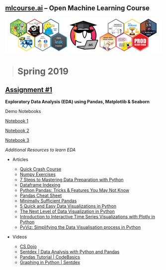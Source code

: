 
## [mlcourse.ai](https://mlcourse.ai) – Open Machine Learning Course

![ODS stickers](https://github.com/Yorko/mlcourse.ai/blob/master/img/ods_stickers.jpg)

> # Spring 2019

##  [Assignment #1](https://nbviewer.jupyter.org/github/Yorko/mlcourse.ai/blob/master/jupyter_english/assignments_spring2019/assignment1_USA_flights_EDA.ipynb) 
  **Exploratory Data Analysis (EDA) using Pandas, Matplotlib & Seaborn**
  
   Demo Notebooks
   
   [Notebook 1](https://nbviewer.jupyter.org/github/Yorko/mlcourse_open/blob/master/jupyter_english/topic01_pandas_data_analysis/topic1_pandas_data_analysis.ipynb?flush_cache=true)
   
   [Notebook 2](https://nbviewer.jupyter.org/github/Yorko/mlcourse_open/blob/master/jupyter_english/topic02_visual_data_analysis/topic2_visual_data_analysis.ipynb?flush_cache=true)
   
   [Notebook 3](https://nbviewer.jupyter.org/github/Yorko/mlcourse_open/blob/master/jupyter_english/topic02_visual_data_analysis/topic2_additional_seaborn_matplotlib_plotly.ipynb?flush_cache=true)


_Additional Resources to learn EDA_
* Articles
  * [Quick Crash Course](http://cs231n.github.io/python-numpy-tutorial/)
  * [Numpy Exercises](https://www.machinelearningplus.com/python/101-numpy-exercises-python/)
  * [7 Steps to Mastering Data Preparation with Python](https://www.kdnuggets.com/2017/06/7-steps-mastering-data-preparation-python.html)
  * [Dataframe Indexing](https://brohrer.github.io/dataframe_indexing.html)
  * [Python Pandas: Tricks & Features You May Not Know](https://realpython.com/python-pandas-tricks/)
  * [Pandas Cheat Sheet](https://www.kdnuggets.com/2017/01/pandas-cheat-sheet.html)
  * [Minimally Sufficient Pandas](https://medium.com/dunder-data/minimally-sufficient-pandas-a8e67f2a2428)
  * [5 Quick and Easy Data Visualizations in Python ](https://towardsdatascience.com/5-quick-and-easy-data-visualizations-in-python-with-code-a2284bae952f)
  * [The Next Level of Data Visualization in Python](https://towardsdatascience.com/the-next-level-of-data-visualization-in-python-dd6e99039d5e)
  * [Introduction to Interactive Time Series Visualizations with Plotly in Python](https://towardsdatascience.com/introduction-to-interactive-time-series-visualizations-with-plotly-in-python-d3219eb7a7af)
  * [PyViz: Simplifying the Data Visualisation process in Python](https://towardsdatascience.com/pyviz-simplifying-the-data-visualisation-process-in-python-1b6d2cb728f1)
  
* Videos
  * [CS Dojo](https://www.youtube.com/watch?v=a9UrKTVEeZA)
  * [Sentdex | Data Analysis with Python and Pandas](https://www.youtube.com/watch?v=Iqjy9UqKKuo&list=PLQVvvaa0QuDc-3szzjeP6N6b0aDrrKyL-)
  * [Pandas Tutorial | CodeBasics](https://www.youtube.com/watch?v=CmorAWRsCAw&list=PLeo1K3hjS3uuASpe-1LjfG5f14Bnozjwy)
  * [Graphing in Python | Sentdex](https://www.youtube.com/watch?v=q7Bo_J8x_dw&list=PLQVvvaa0QuDfefDfXb9Yf0la1fPDKluPF)
